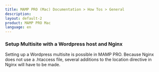```yaml
---
title: MAMP PRO (Mac) Documentation > How Tos > General
description: 
layout: default-2
product: MAMP PRO Mac
language: en
---
```


### Setup Multisite with a Wordpress host and Nginx

Setting up a Wordpress multisite is possible in MAMP PRO. Because Nginx does not use a .htaccess file, several additions to the location directive in Nginx will have to be made.
